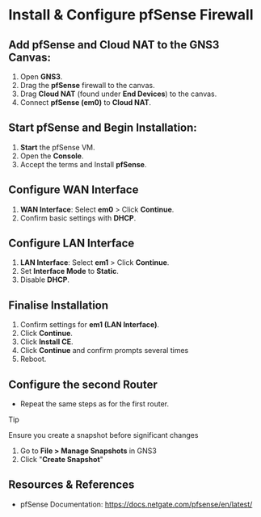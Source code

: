 # Install & Configure pfSense Firewall

## Add pfSense and Cloud NAT to the GNS3 Canvas:

1. Open **GNS3**.
2. Drag the **pfSense** firewall to the canvas.
3. Drag **Cloud NAT** (found under **End Devices**) to the canvas.
4. Connect **pfSense (em0)** to **Cloud NAT**.

## Start pfSense and Begin Installation:

1. **Start** the pfSense VM.
2. Open the **Console**.
3. Accept the terms and Install **pfSense**.

## Configure WAN Interface

1. **WAN Interface**:
	Select **em0** > Click **Continue**.
2. Confirm basic settings with **DHCP**.

## Configure LAN Interface

1. **LAN Interface**:
	Select **em1** > Click **Continue**.
2. Set **Interface Mode** to **Static**.
3. Disable **DHCP**.

## Finalise Installation
1. Confirm settings for **em1 (LAN Interface)**.
2. Click **Continue**.
3. Click **Install CE**.
4. Click **Continue** and confirm prompts several times
5. Reboot.

## Configure the second Router

- Repeat the same steps as for the first router.

> [!Tip]
> Ensure you create a snapshot before significant changes
> 1. Go to **File > Manage Snapshots** in GNS3
> 2. Click "**Create Snapshot**"

## Resources & References

- pfSense Documentation: https://docs.netgate.com/pfsense/en/latest/
